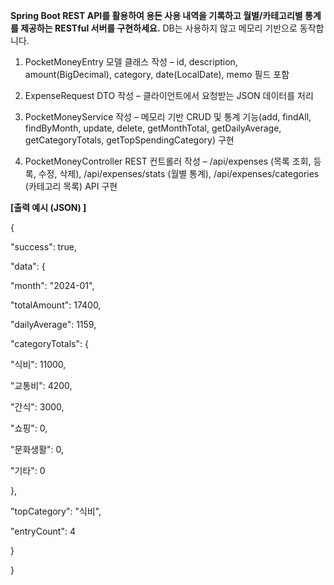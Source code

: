 **Spring Boot REST API를 활용하여 용돈 사용 내역을 기록하고 월별/카테고리별 통계를 제공하는 RESTful 서버를 구현하세요.** DB는 사용하지 않고 메모리 기반으로 동작합니다.

1. PocketMoneyEntry 모델 클래스 작성 – id, description, amount(BigDecimal), category, date(LocalDate), memo 필드 포함

2. ExpenseRequest DTO 작성 – 클라이언트에서 요청받는 JSON 데이터를 처리

3. PocketMoneyService 작성 – 메모리 기반 CRUD 및 통계 기능(add, findAll, findByMonth, update, delete, getMonthTotal, getDailyAverage, getCategoryTotals, getTopSpendingCategory) 구현

4. PocketMoneyController REST 컨트롤러 작성 – /api/expenses (목록 조회, 등록, 수정, 삭제), /api/expenses/stats (월별 통계), /api/expenses/categories (카테고리 목록) API 구현

**\[출력 예시 (JSON) \]**

{

"success": true,

"data": {

"month": "2024-01",

"totalAmount": 17400,

"dailyAverage": 1159,

"categoryTotals": {

"식비": 11000,

"교통비": 4200,

"간식": 3000,

"쇼핑": 0,

"문화생활": 0,

"기타": 0

},

"topCategory": "식비",

"entryCount": 4

}

}